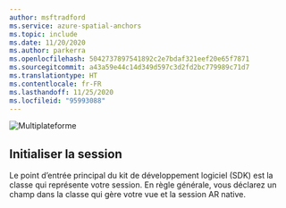 ```yaml
---
author: msftradford
ms.service: azure-spatial-anchors
ms.topic: include
ms.date: 11/20/2020
ms.author: parkerra
ms.openlocfilehash: 5042737897541892c2e7bdaf321eef20e65f7871
ms.sourcegitcommit: a43a59e44c14d349d597c3d2fd2bc779989c71d7
ms.translationtype: HT
ms.contentlocale: fr-FR
ms.lasthandoff: 11/25/2020
ms.locfileid: "95993088"
---
```

![Multiplateforme](./media/spatial-anchors-azure-concepts/place-anchor.gif)

## <a name="initialize-the-session"></a>Initialiser la session

Le point d’entrée principal du kit de développement logiciel (SDK) est la classe qui représente votre session. En règle générale, vous déclarez un champ dans la classe qui gère votre vue et la session AR native.
